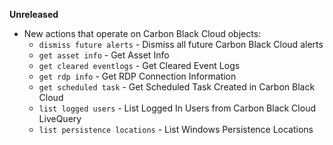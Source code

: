 **Unreleased**
* New actions that operate on Carbon Black Cloud objects:
    * `dismiss future alerts` - Dismiss all future Carbon Black Cloud alerts
    * `get asset info` - Get Asset Info
    * `get cleared eventlogs` - Get Cleared Event Logs
    * `get rdp info` - Get RDP Connection Information
    * `get scheduled task` - Get Scheduled Task Created in Carbon Black Cloud
    * `list logged users` - List Logged In Users from Carbon Black Cloud LiveQuery
    * `list persistence locations` - List Windows Persistence Locations

